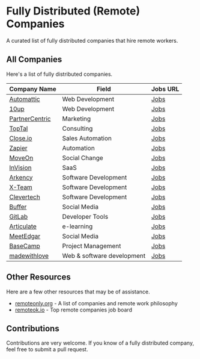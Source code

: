 # Fully Distributed (Remote) Companies
A curated list of fully distributed companies that hire remote workers.

## All Companies
Here's a list of fully distributed companies.

| Company Name | Field | Jobs URL |
| ------------- | ------------- | ------------- |
| [Automattic](https://automattic.com) | Web Development | [Jobs](https://automattic.com/work-with-us/) |
| [10up](https://10up.com) | Web Development | [Jobs](https://10up.com/careers/) |
| [PartnerCentric](http://partnercentric.com) | Marketing | [Jobs](http://partnercentric.com/about/join-our-team/) |
| [TopTal](https://www.toptal.com) | Consulting | [Jobs](https://www.toptal.com/careers) |
| [Close.io](https://close.io/) | Sales Automation | [Jobs](http://jobs.close.io/) |
| [Zapier](https://zapier.com) | Automation | [Jobs](https://zapier.com/jobs/) |
| [MoveOn](https://moveon.org) | Social Change | [Jobs](https://front.moveon.org/careers/) |
| [InVision](https://www.invisionapp.com/) | SaaS | [Jobs](https://www.invisionapp.com/about/#jobs) |
| [Arkency](https://arkency.com/) | Software Development | [Jobs](https://blog.arkency.com/join-our-team/) |
| [X-Team](https://x-team.com/) | Software Development | [Jobs](https://x-team.com/join/) |
| [Clevertech](https://www.clevertech.biz) | Software Development | [Jobs](https://www.clevertech.biz/careers) |
| [Buffer](https://buffer.com/) | Social Media | [Jobs](https://journey.buffer.com/) |
| [GitLab](https://gitlab.com) | Developer Tools | [Jobs](https://about.gitlab.com/jobs/) |
| [Articulate](https://articulate.com/) | e-learning | [Jobs](https://articulate.com/company/careers/) |
| [MeetEdgar](https://meetedgar.com/) | Social Media | [Jobs](https://meetedgar.com/careers/) |
| [BaseCamp](https://basecamp.com/) | Project Management | [Jobs](https://basecamp.com/about/jobs) |
| [madewithlove](https://madewithlove.be/) | Web & software development | [Jobs](https://madewithlove.be/jobs) |



## Other Resources
Here are a few other resources that may be of assistance.

* [remoteonly.org](https://www.remoteonly.org/) - A list of companies and remote work philosophy
* [remoteok.io](https://remoteok.io/remote-companies) - Top remote companies job board


## Contributions
Contributions are very welcome. If you know of a fully distributed company, feel free to submit a pull request.

